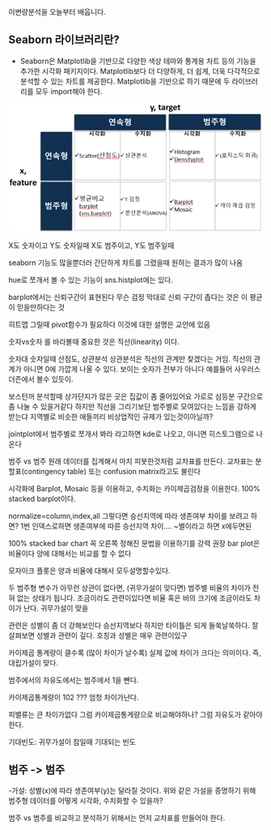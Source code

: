 이변량분석을 오늘부터 배웁니다.

## Seaborn 라이브러리란?
- Seaborn은 Matplotlib을 기반으로 다양한 색상 테마와 통계용 차트 등의 기능을 추가한 시각화 패키지이다.
Matplotlib보다 더 다양하게, 더 쉽게, 더욱 다각적으로 분석할 수 있는 차트를 제공한다.
Matplotlib을 기반으로 하기 때문에 두 라이브러리를 모두 import해야 한다.

<img src='https://github.com/DA4BAM/image/blob/main/%EC%9D%B4%EB%B3%80%EB%9F%89%EB%B6%84%EC%84%9D.png?raw=true' width=700/>


X도 숫자이고 Y도 숫자일때
X도 범주이고, Y도 범주일때

seaborn
기능도 많을뿐더러 간단하게 차트를 그렸을때 원하는 결과가 많이 나옴

hue로 쪼개서 볼 수 있는 기능이 sns.histplot에는 있다.

barplot에서는 신뢰구간이 표현된다 무슨 검정 막대로
신뢰 구간이 좁다는 것은 이 평균이 믿을만하다는 것

히트맵 그릴때 pivot함수가 필요하다 이것에 대한 설명은 교안에 있음

숫자vs숫자 를 바라볼때 중요한 것은 직선(linearity) 이다.

숫자대 숫자일때 산점도, 상관분석
상관분석은 직선의 관계만 찾겠다는 거임. 직선의 관계가 아니면 0에 가깝게 나올 수 있다.
보이는 숫자가 전부가 아니다 예를들어 사우러스더즌에서 볼수 있듯이.


보스턴꺼 분석할때
상가단지가 많은 곳은 집값이 좀 줄어있어요
가로로 삼등분 구간으로 좀 나눌 수 있을거같다 하지만 직선을 그리기보단 범주별로 모여있다는 느낌을 강하게 받는댜
지역별로 비슷한 애들끼리 비상업적인 규제가 있는것이아닐까?

jointplot에서 범주별로 쪼개서 봐라 라고하면 kde로 나오고, 아니면 히스토그램으로 나온다



범주 vs 범주
원래 데이터를 집계해서 마치 피봇한것처럼 교차표를 만든다. 교차표는 분할표(contingency table) 또는 confusion matrix라고도 불린다

시각화에 Barplot, Mosaic 등을 이용하고, 수치화는 카이제곱검정을 이용한다.
100% stacked barplot이다.

normalize=column,index,all
그렇다면 승선지역에 따라 생존여부 차이를 보려고 하면? 1번
인덱스로하면 생존여부에 따른 승선지역 차이.... ~별이라고 하면 x에두면된

100% stacked bar chart  꼭 오른쪽 정해진 문법을 이용하기를 강력 권장
bar plot은 비율이다 양에 대해서는 비교를 할 수 없다

모자이크 플롯은 양과 비율에 대해서 모두설명할수있다.

두 범주형 변수가 아무런 상관이 없다면, (귀무가설이 맞다면) 범주별 비율의 차이가 전혀 없는 상태가 됩니다. 조금이라도 관련이있다면 비율 혹은 바의 크기에 조금이라도 차이가 난다. 귀무가설이 맞을

관련은 성별이 좀 더 강해보인다 승선지역보다
하지만 타이틀은 되게 들쑥날쑥하다. 잘 살펴보면 성별과 관련이 깊다. 호칭과 성별은 매우 관련이있구

카이제곱 통계량이 클수록 (많이 차이가 날수록) 실제 값에 차이가 크다는 의미이다. 즉, 대립가설이 맞다.

범주에서의 자유도에서는 범주에서 1을 뺀다.


카이제곱통계량이 102 ??? 엄청 차이가난다.

피밸류는 큰 차이가없다 그럼 카이제곱통계량으로 비교해야하나? 그럼 자유도가 같아야한다.

기대빈도: 귀무가설이 참일때 기대되는 빈도


## 범주 -> 범주

-가설: 성별(x)에 따라 생존여부(y)는 달라질 것이다.
위와 같은 가설을 증명하기 위해 범주형 데이터를 어떻게 시각화, 수치화할 수 있을까?

범주 vs 범주를 비교하고 분석하기 위해서는 먼저 교차표를 만들어야 한다.

```python

